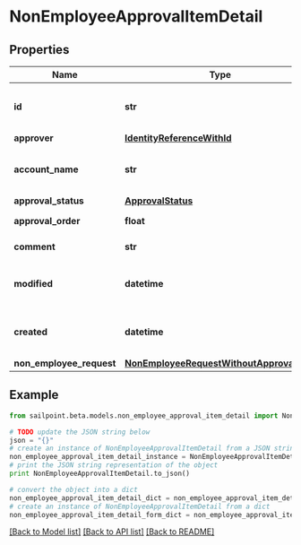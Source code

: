 # NonEmployeeApprovalItemDetail


## Properties

Name | Type | Description | Notes
------------ | ------------- | ------------- | -------------
**id** | **str** | Non-Employee approval item id | [optional] 
**approver** | [**IdentityReferenceWithId**](IdentityReferenceWithId.md) |  | [optional] 
**account_name** | **str** | Requested identity account name | [optional] 
**approval_status** | [**ApprovalStatus**](ApprovalStatus.md) |  | [optional] 
**approval_order** | **float** | Approval order | [optional] 
**comment** | **str** | comment of approver | [optional] 
**modified** | **datetime** | When the request was last modified. | [optional] 
**created** | **datetime** | When the request was created. | [optional] 
**non_employee_request** | [**NonEmployeeRequestWithoutApprovalItem**](NonEmployeeRequestWithoutApprovalItem.md) |  | [optional] 

## Example

```python
from sailpoint.beta.models.non_employee_approval_item_detail import NonEmployeeApprovalItemDetail

# TODO update the JSON string below
json = "{}"
# create an instance of NonEmployeeApprovalItemDetail from a JSON string
non_employee_approval_item_detail_instance = NonEmployeeApprovalItemDetail.from_json(json)
# print the JSON string representation of the object
print NonEmployeeApprovalItemDetail.to_json()

# convert the object into a dict
non_employee_approval_item_detail_dict = non_employee_approval_item_detail_instance.to_dict()
# create an instance of NonEmployeeApprovalItemDetail from a dict
non_employee_approval_item_detail_form_dict = non_employee_approval_item_detail.from_dict(non_employee_approval_item_detail_dict)
```
[[Back to Model list]](../README.md#documentation-for-models) [[Back to API list]](../README.md#documentation-for-api-endpoints) [[Back to README]](../README.md)


